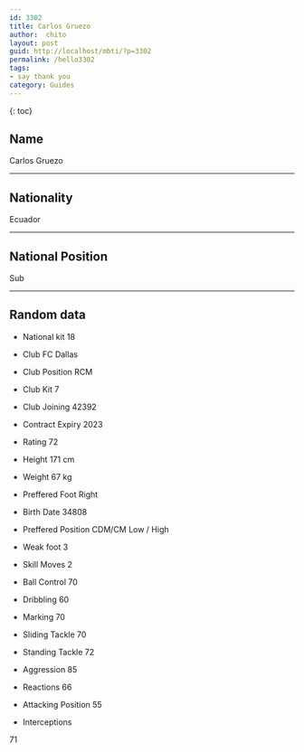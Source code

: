 ```yaml
---
id: 3302
title: Carlos Gruezo
author:  chito 
layout: post
guid: http://localhost/mbti/?p=3302
permalink: /hello3302
tags:
- say thank you
category: Guides
---
```



{: toc}


## Name  
Carlos Gruezo 

* * *

## Nationality  
Ecuador 

* * *

## National Position  
Sub 

* * *

## Random data 

  * National kit 
18 

  * Club 
FC Dallas 

  * Club Position 
RCM 

  * Club Kit 
7 

  * Club Joining 
42392 

  * Contract Expiry 
2023 

  * Rating 
72 

  * Height 
171 cm 

  * Weight 
67 kg 

  * Preffered Foot 
Right 

  * Birth Date 
34808 

  * Preffered Position 
CDM/CM Low / High 

  * Weak foot 
3 

  * Skill Moves 
2 

  * Ball Control 
70 

  * Dribbling 
60 

  * Marking 
70 

  * Sliding Tackle 
70 

  * Standing Tackle 
72 

  * Aggression 
85 

  * Reactions 
66 

  * Attacking Position 
55 

  * Interceptions 

71</ul>